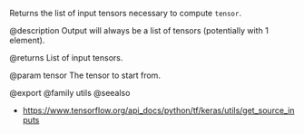 Returns the list of input tensors necessary to compute `tensor`.

@description
Output will always be a list of tensors
(potentially with 1 element).

@returns
    List of input tensors.

@param tensor
The tensor to start from.

@export
@family utils
@seealso
+ <https://www.tensorflow.org/api_docs/python/tf/keras/utils/get_source_inputs>

